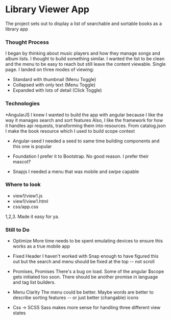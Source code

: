 # Library Viewer App

The project sets out to display a list of searchable and sortable books as a library app

### Thought Process

I began by thinking about music players and how they manage songs and album lists. I thought to build something similar.
I wanted the list to be clean and the menu to be easy to reach but still leave the content viewable. Single page.
I landed on three modes of viewing:

* Standard with thumbnail (Menu Toggle)
* Collapsed with only text (Menu Toggle)
* Expanded with lots of detail (Click Toggle) 

### Technologies

*AngularJS 
I knew I wanted to build the app with angular because I like the way it manages search and sort features
Also, I like the framework for how it handles api requests, transforming them into resources.
From catalog.json I make the book resource which I used to build scope context

* Angular-seed
I needed a seed to same time building components and this one is popular

* Foundation
I prefer it to Bootstrap. No good reason. I prefer their mascot?

* Snapjs
I needed a menu that was mobile and swipe capable

### Where to look

* view1/view1.js
* view1/view1.html
* css/app.css

1,2,3. Made it easy for ya.

### Still to Do

* Optimize
More time needs to be spent emulating devices to ensure this works as a true mobile app

* Fixed Header
I haven't worked with Snap enough to have figured this out but the search and menu should be fixed at the top -- not scroll

* Promises, Promises
There's a bug on load. Some of the angular $scope gets initiated too soon. There should be another promise in language and tag list builders.

* Menu Clarity
The menu could be better. Maybe words are better to describe sorting features -- or just better (changable) icons

* Css -> SCSS
Sass makes more sense for handling three different view states
